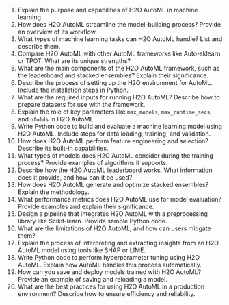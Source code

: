 1. Explain the purpose and capabilities of H2O AutoML in machine learning.
2. How does H2O AutoML streamline the model-building process? Provide an overview of its workflow.
3. What types of machine learning tasks can H2O AutoML handle? List and describe them.
4. Compare H2O AutoML with other AutoML frameworks like Auto-sklearn or TPOT. What are its unique strengths?
5. What are the main components of the H2O AutoML framework, such as the leaderboard and stacked ensembles? Explain their significance.
6. Describe the process of setting up the H2O environment for AutoML. Include the installation steps in Python.
7. What are the required inputs for running H2O AutoML? Describe how to prepare datasets for use with the framework.
8. Explain the role of key parameters like `max_models`, `max_runtime_secs`, and `nfolds` in H2O AutoML.
9. Write Python code to build and evaluate a machine learning model using H2O AutoML. Include steps for data loading, training, and validation.
10. How does H2O AutoML perform feature engineering and selection? Describe its built-in capabilities.
11. What types of models does H2O AutoML consider during the training process? Provide examples of algorithms it supports.
12. Describe how the H2O AutoML leaderboard works. What information does it provide, and how can it be used?
13. How does H2O AutoML generate and optimize stacked ensembles? Explain the methodology.
14. What performance metrics does H2O AutoML use for model evaluation? Provide examples and explain their significance.
15. Design a pipeline that integrates H2O AutoML with a preprocessing library like Scikit-learn. Provide sample Python code.
16. What are the limitations of H2O AutoML, and how can users mitigate them?
17. Explain the process of interpreting and extracting insights from an H2O AutoML model using tools like SHAP or LIME.
18. Write Python code to perform hyperparameter tuning using H2O AutoML. Explain how AutoML handles this process automatically.
19. How can you save and deploy models trained with H2O AutoML? Provide an example of saving and reloading a model.
20. What are the best practices for using H2O AutoML in a production environment? Describe how to ensure efficiency and reliability.